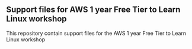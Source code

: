 
## Support files for AWS 1 year Free Tier to Learn Linux workshop

This repository contain support files for the AWS 1 year Free Tier to Learn Linux workshop

